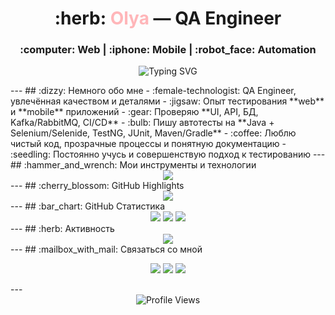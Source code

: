 <h1 align="center">
  :herb: <span style="color:#FFB6B9;">Olya</span> — QA Engineer
</h1>
<h3 align="center">
  :computer: Web | :iphone: Mobile | :robot_face: Automation
</h3>
<p align="center">
  <img src="https://readme-typing-svg.herokuapp.com?font=Fira+Code&size=22&duration=3000&pause=600&color=49B6A7&center=true&vCenter=true&width=700&lines=Turning+testing+into+an+art;Automation+with+style;Quality+is+not+a+goal,+it's+a+habit" alt="Typing SVG" />
</p>
---
## :dizzy: Немного обо мне
- :female-technologist: QA Engineer, увлечённая качеством и деталями
- :jigsaw: Опыт тестирования **web** и **mobile** приложений
- :gear: Проверяю **UI, API, БД, Kafka/RabbitMQ, CI/CD**
- :bulb: Пишу автотесты на **Java + Selenium/Selenide, TestNG, JUnit, Maven/Gradle**
- :coffee: Люблю чистый код, прозрачные процессы и понятную документацию
- :seedling: Постоянно учусь и совершенствую подход к тестированию
---
## :hammer_and_wrench: Мои инструменты и технологии
<div align="center">
  <img src="https://skillicons.dev/icons?i=java,selenium,postman,git,linux,idea,maven,gradle,jira,postgres,bash,jenkins,swagger,kafka&perline=7" />
</div>
---
## :cherry_blossom: GitHub Highlights
<div align="center">
  <img src="https://github-profile-trophy.vercel.app/?username=OlyaQA&theme=flat&title=Commits,Repositories,PullRequest,Stars,Followers&margin-w=5&margin-h=5&no-frame=true&no-bg=true&column=5" />
</div>
---
## :bar_chart: GitHub Статистика
<div align="center">
  <img src="https://github-readme-stats.vercel.app/api?username=OlyaQA&show_icons=true&title_color=49B6A7&icon_color=FFB6B9&text_color=ffffff&bg_color=1A1A1A&hide_border=true" />
  <img src="https://github-readme-streak-stats.herokuapp.com/?user=OlyaQA&ring=49B6A7&fire=FFB6B9&currStreakLabel=FFB6B9&sideNums=ffffff&sideLabels=ffffff&dates=bbbbbb&hide_border=true&background=1A1A1A" />
  <img src="https://github-readme-stats.vercel.app/api/top-langs/?username=OlyaQA&layout=compact&title_color=49B6A7&text_color=ffffff&bg_color=1A1A1A&hide_border=true" />
</div>
---
## :herb: Активность
<div align="center">
  <img src="https://github-readme-activity-graph.vercel.app/graph?username=OlyaQA&bg_color=1A1A1A&color=49B6A7&line=FFB6B9&point=FFFFFF&area=true&hide_border=true" />
</div>
---
## :mailbox_with_mail: Связаться со мной
<p align="center">
  <a href="https://t.me/olyaqa"><img src="https://img.shields.io/badge/Telegram-49B6A7?style=for-the-badge&logo=telegram&logoColor=white"/></a>
  <a href="https://linkedin.com/in/olyaqa"><img src="https://img.shields.io/badge/LinkedIn-0A66C2?style=for-the-badge&logo=linkedin&logoColor=white"/></a>
  <a href="mailto:olyaqa@gmail.com"><img src="https://img.shields.io/badge/Gmail-FFB6B9?style=for-the-badge&logo=gmail&logoColor=white"/></a>
</p>
---
<div align="center">
  <img src="https://komarev.com/ghpvc/?username=OlyaQA&style=for-the-badge&color=49B6A7" alt="Profile Views" />
</div>
